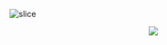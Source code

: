 ![slice](https://capsule-render.vercel.app/api?type=slice&color=4A4238&height=200&text=Hello!&fontAlign=70&rotate=13&fontAlignY=25&desc=Welcome%20to%20my%20github%20profile%20rotated.&descAlign=70.&descAlignY=44)

<p align="center">
  <img src="https://capsule-render.vercel.app/api?type=waving&color=gradient&text=Hello!&height=100&section=header"/>
</p>

<!--
**diary-stack/diary-stack** is a ✨ _special_ ✨ repository because its `README.md` (this file) appears on your GitHub profile.

Here are some ideas to get you started:

- 🔭 I’m currently working on ...
- 🌱 I’m currently learning ...
- 👯 I’m looking to collaborate on ...
- 🤔 I’m looking for help with ...
- 💬 Ask me about ...
- 📫 How to reach me: ...
- 😄 Pronouns: ...
- ⚡ Fun fact: ...
-->



